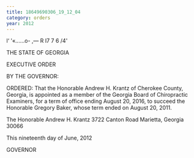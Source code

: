 ```yaml
---
title: 18649690306_19_12_04
category: orders
year: 2012
---
```

 

l‘ '«......o- ,—
R I7 7 6 /4'

THE STATE OF GEORGIA

EXECUTIVE ORDER

BY THE GOVERNOR:

ORDERED: That the Honorable Andrew H. Krantz of Cherokee County,
Georgia, is appointed as a member of the Georgia Board of
Chiropractic Examiners, for a term of office ending August 20,
2016, to succeed the Honorable Gregory Baker, whose term ended
on August 20, 2011.

The Honorable Andrew H. Krantz
3722 Canton Road
Marietta, Georgia 30066

This nineteenth day of June, 2012

GOVERNOR

